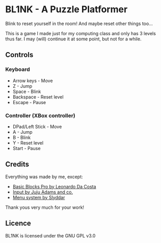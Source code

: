 # BL1NK - A Puzzle Platformer
Blink to reset yourself in the room! And maybe reset other things too...

This is a game I made just for my computing class and only has 3 levels thus far. I may (will) continue it at some point, but not for a while.

## Controls
### Keyboard
 - Arrow keys - Move
 - Z - Jump
 - Space - Blink
 - Backspace - Reset level
 - Escape - Pause

### Controller (XBox controller)

 - DPad/Left Stick - Move
 - A - Jump
 - B - Blink
 - Y - Reset level
 - Start - Pause

## Credits
Everything was made by me, except:
 - [Basic Blocks Pro by Leonardo Da Costa](https://marketplace.gamemaker.io/assets/8823/basic-blocks-pro)
 - [Input by Juju Adams and co.](https://github.com/offalynne/Input)
 - [Menu system by Slyddar](https://www.youtube.com/watch?v=_2CrhKO5ojE&list=PL_dGpCsnQ7AXNJCn-PGCgtPdbHIoswPsO&pp=iAQB)

Thank yous very much for your work!

## Licence
BL1NK is licensed under the GNU GPL v3.0
